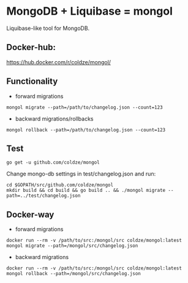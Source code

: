 # MongoDB + Liquibase = mongol

Liquibase-like tool for MongoDB.

## Docker-hub:

https://hub.docker.com/r/coldze/mongol/

## Functionality

* forward migrations
```
mongol migrate --path=/path/to/changelog.json --count=123
```

* backward migrations/rollbacks
```
mongol rollback --path=/path/to/changelog.json --count=123
```

## Test

```
go get -u github.com/coldze/mongol
```

Change mongo-db settings in test/changelog.json and run:
```
cd $GOPATH/src/github.com/coldze/mongol
mkdir build && cd build && go build .. && ./mongol migrate --path=../test/changelog.json
```

## Docker-way

* forward migrations
```
docker run --rm -v /path/to/src:/mongol/src coldze/mongol:latest mongol migrate --path=/mongol/src/changelog.json 
```

* backward migrations
```
docker run --rm -v /path/to/src:/mongol/src coldze/mongol:latest mongol rollback --path=/mongol/src/changelog.json 
```
